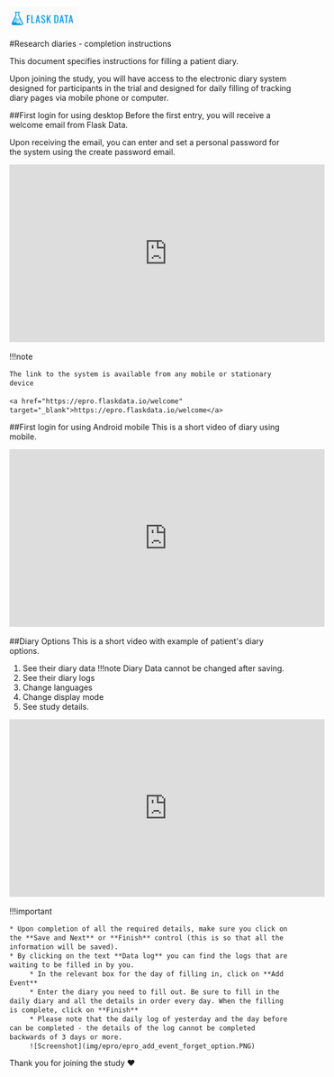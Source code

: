 <a href="https://www.flaskdata.io">![Screenshot](img/flaskdata_logo.PNG)</a>

#Research diaries - completion instructions

This document specifies instructions for filling a patient diary.

Upon joining the study, you will have access to the electronic diary system designed for participants in the trial and designed for daily filling of tracking diary pages via mobile phone or computer.

##First login for using desktop
Before the first entry, you will receive a welcome email from Flask Data.
 
Upon receiving the email, you can enter and set a personal password for the system using the create password email. 

<iframe width="560" height="315" src="https://www.youtube.com/embed/F50fZ4qGQak" title="YouTube video player" frameborder="0" allow="accelerometer; autoplay; clipboard-write; encrypted-media; gyroscope; picture-in-picture" allowfullscreen></iframe>

!!!note
    
    The link to the system is available from any mobile or stationary device
    
    <a href="https://epro.flaskdata.io/welcome" target="_blank">https://epro.flaskdata.io/welcome</a>
    
##First login for using Android mobile
This is a short video of diary using mobile.

<iframe width="560" height="315" src="https://www.youtube.com/embed/7umr_V9knDw" title="YouTube video player" frameborder="0" allow="accelerometer; autoplay; clipboard-write; encrypted-media; gyroscope; picture-in-picture" allowfullscreen></iframe>

##Diary Options
This is a short video with example of patient's diary options.

1. See their diary data 
!!!note
    Diary Data cannot be changed after saving.
2. See their diary logs
3. Change languages
4. Change display mode
5. See study details.

<iframe width="560" height="315" src="https://www.youtube.com/embed/pupcJzPTaa8" title="YouTube video player" frameborder="0" allow="accelerometer; autoplay; clipboard-write; encrypted-media; gyroscope; picture-in-picture" allowfullscreen></iframe>

!!!important

    * Upon completion of all the required details, make sure you click on the **Save and Next** or **Finish** control (this is so that all the information will be saved).
    * By clicking on the text **Data log** you can find the logs that are waiting to be filled in by you.
         * In the relevant box for the day of filling in, click on **Add Event**
         * Enter the diary you need to fill out. Be sure to fill in the daily diary and all the details in order every day. When the filling is complete, click on **Finish**
         * Please note that the daily log of yesterday and the day before can be completed - the details of the log cannot be completed backwards of 3 days or more.
         ![Screenshot](img/epro/epro_add_event_forget_option.PNG)
         
Thank you for joining the study :heart: